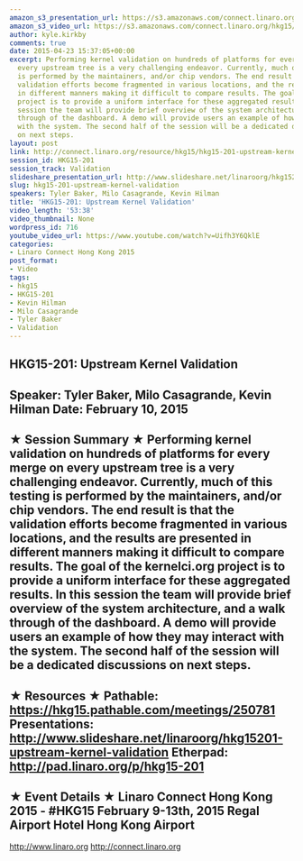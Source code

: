 ```yaml
---
amazon_s3_presentation_url: https://s3.amazonaws.com/connect.linaro.org/hkg15/Videos/02-10-Tuesday/HKG15-201.pdf
amazon_s3_video_url: https://s3.amazonaws.com/connect.linaro.org/hkg15/Videos/02-10-Tuesday/HKG15-201+Upstream+Kernel+Validation.mp4
author: kyle.kirkby
comments: true
date: 2015-04-23 15:37:05+00:00
excerpt: Performing kernel validation on hundreds of platforms for every merge on
  every upstream tree is a very challenging endeavor. Currently, much of this testing
  is performed by the maintainers, and/or chip vendors. The end result is that the
  validation efforts become fragmented in various locations, and the results are presented
  in different manners making it difficult to compare results. The goal of the kernelci.org
  project is to provide a uniform interface for these aggregated results. In this
  session the team will provide brief overview of the system architecture, and a walk
  through of the dashboard. A demo will provide users an example of how they may interact
  with the system. The second half of the session will be a dedicated discussions
  on next steps.
layout: post
link: http://connect.linaro.org/resource/hkg15/hkg15-201-upstream-kernel-validation/
session_id: HKG15-201
session_track: Validation
slideshare_presentation_url: http://www.slideshare.net/linaroorg/hkg15201-upstream-kernel-validation
slug: hkg15-201-upstream-kernel-validation
speakers: Tyler Baker, Milo Casagrande, Kevin Hilman
title: 'HKG15-201: Upstream Kernel Validation'
video_length: '53:38'
video_thumbnail: None
wordpress_id: 716
youtube_video_url: https://www.youtube.com/watch?v=Uifh3Y6QklE
categories:
- Linaro Connect Hong Kong 2015
post_format:
- Video
tags:
- hkg15
- HKG15-201
- Kevin Hilman
- Milo Casagrande
- Tyler Baker
- Validation
---
```


HKG15-201: Upstream Kernel Validation 
--------------------------------------------------- 
Speaker: Tyler Baker, Milo Casagrande, Kevin Hilman 
Date: February 10, 2015 
--------------------------------------------------- 
★ Session Summary ★ 
Performing kernel validation on hundreds of platforms for every merge on every upstream tree is a very challenging endeavor. Currently, much of this testing is performed by the maintainers, and/or chip vendors. The end result is that the validation efforts become fragmented in various locations, and the results are presented in different manners making it difficult to compare results. The goal of the kernelci.org project is to provide a uniform interface for these aggregated results. In this session the team will provide brief overview of the system architecture, and a walk through of the dashboard. A demo will provide users an example of how they may interact with the system. The second half of the session will be a dedicated discussions on next steps. 
-------------------------------------------------- 
★ Resources ★ 
Pathable: https://hkg15.pathable.com/meetings/250781 
Presentations:  http://www.slideshare.net/linaroorg/hkg15201-upstream-kernel-validation
Etherpad: http://pad.linaro.org/p/hkg15-201 
--------------------------------------------------- 
★ Event Details ★ 
Linaro Connect Hong Kong 2015 - #HKG15 
February 9-13th, 2015 
Regal Airport Hotel Hong Kong Airport 
--------------------------------------------------- 
http://www.linaro.org 
http://connect.linaro.org
